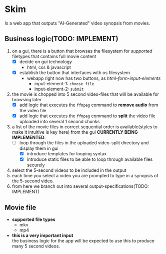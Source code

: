 # Skim

Is a web app that outputs "AI-Generated" video synopsis from movies.

## Business logic(TODO: IMPLEMENT)

1. on a gui, there is a button that browses the filesystem for *supported* filetypes that
   contains full movie content
    - [x] decide on gui technology
        - html, css & javascript
    - [x] establish the button that interfaces with os filesystem
        - webapp right now has two buttons, as *html-form-input-elements*
            - input-element-1: `choose file`
            - input-element-2: `submit`
2. the movie is chopped into 5 second video-files that will be available for browsing later
    - [x] add logic that executes the `ffmpeg` command to **remove audio** from the video file
    - [x] add logic that executes the `ffmpeg` command to **split** the video file
      uploaded into several 1 second chunks
3. a list of the movie files in correct sequential order is available(styles to make it intuitive
   is key here) from the gui
   **CURRENTLY BEING IMPLEMENTED**:
    - [ ] loop through the files in the uploaded video-split directory and display them in gui
        - [x] introduce templates for looping syntax
        - [x] introduce static files to be able to loop through available files securely
4. select the 5-second videos to be included in the output
5. each time you select a video you are prompted to type in a synopsis of the 5-second video.
6. from here we branch out into several output-specifications(TODO: IMPLEMENT)

## Movie file

- **supported file types**
    - mkv
    - mp4
- **this is a very important input**  
  the business logic for the app will be expected to use this to produce many 5 second
  videos. 